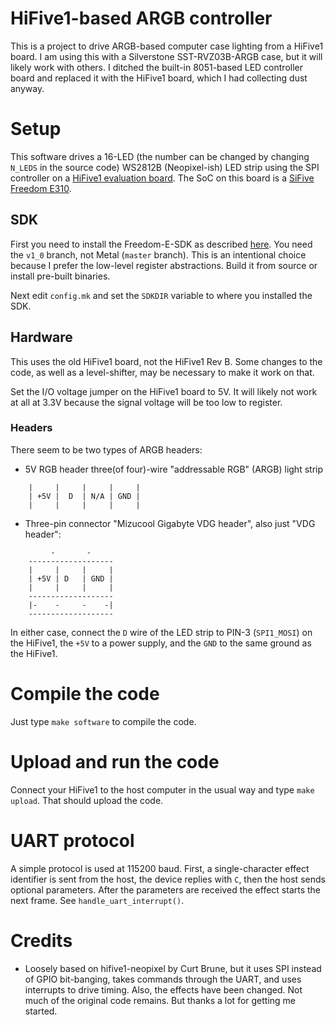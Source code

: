 # HiFive1-based ARGB controller

This is a project to drive ARGB-based computer case lighting from a HiFive1 board. I am using this with a Silverstone SST-RVZ03B-ARGB case, but it will likely work with others. I ditched the built-in 8051-based LED controller board and replaced it with the HiFive1 board, which I had collecting dust anyway.

# Setup

This software drives a 16-LED (the number can be changed by changing `N_LEDS` in the source code) WS2812B (Neopixel-ish) LED strip using the SPI controller on a [HiFive1 evaluation board](https://www.sifive.com/products/hifive1/). The SoC on this board is a [SiFive Freedom E310](https://www.sifive.com/documentation/chips/freedom-e310-g000-manual/).

## SDK

First you need to install the Freedom-E-SDK as described [here](https://github.com/sifive/freedom-e-sdk/tree/v1_0). You need the `v1_0` branch, not Metal (`master` branch). This is an intentional choice because I prefer the low-level register abstractions. Build it from source or install pre-built binaries.

Next edit `config.mk` and set the `SDKDIR` variable to where you installed the SDK.

## Hardware

This uses the old HiFive1 board, not the HiFive1 Rev B. Some changes to the code, as well as a level-shifter, may be necessary to make it work on that.

Set the I/O voltage jumper on the HiFive1 board to 5V. It will likely not work at all at 3.3V because the signal voltage will be too low to register.

### Headers

There seem to be two types of ARGB headers:

- 5V RGB header three(of four)-wire "addressable RGB" (ARGB) light strip

```
    |     |     |     |     |
    | +5V |  D  | N/A | GND |
    |     |     |     |     |
```

- Three-pin connector "Mizucool Gigabyte VDG header", also just "VDG header":

```
         -       -
    -------------------
    |     |     |     |
    | +5V | D   | GND |
    |     |     |     |
    -------------------
    |-    -     -    -|
    -------------------
```

In either case, connect the `D` wire of the LED strip to PIN-3 (`SPI1_MOSI`) on the HiFive1, the `+5V` to a power supply, and the `GND` to the same ground as the HiFive1.

# Compile the code

Just type `make software` to compile the code.

# Upload and run the code

Connect your HiFive1 to the host computer in the usual way and type `make upload`. That should upload the code.

# UART protocol

A simple protocol is used at 115200 baud. First, a single-character effect identifier is sent from the host, the device replies with `C`, then the host sends optional parameters. After the parameters are received the effect starts the next frame. See `handle_uart_interrupt()`.

# Credits

- Loosely based on hifive1-neopixel by Curt Brune, but it uses SPI instead of GPIO bit-banging, takes commands through the UART, and uses interrupts to drive timing. Also, the effects have been changed. Not much of the original code remains. But thanks a lot for getting me started.
